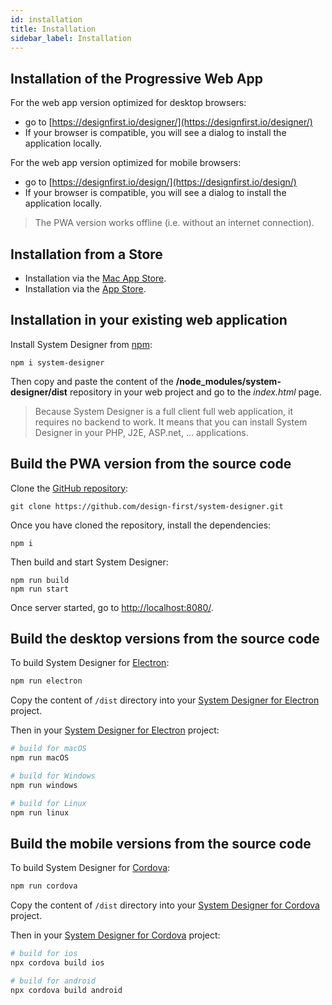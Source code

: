 ```yaml
---
id: installation
title: Installation
sidebar_label: Installation
---
```


## Installation of the Progressive Web App

For the web app version optimized for desktop browsers:

* go to [https://designfirst.io/designer/](https://designfirst.io/designer/)
* If your browser is compatible, you will see a dialog to install the application locally.

For the web app version optimized for mobile browsers:

* go to [https://designfirst.io/design/](https://designfirst.io/design/)
* If your browser is compatible, you will see a dialog to install the application locally.

>The PWA version works offline (i.e. without an internet connection).

## Installation from a Store

* Installation via the [Mac App Store](https://itunes.apple.com/us/app/system-designer/id1102494854?l=fr&ls=1&mt=12).
* Installation via the [App Store](https://itunes.apple.com/WebObjects/MZStore.woa/wa/viewSoftware?id=1132983280&mt=8).

## Installation in your existing web application

Install System Designer from [npm](https://www.npmjs.com/package/system-designer):

```shell
npm i system-designer
```

Then copy and paste the content of the **/node_modules/system-designer/dist** repository in your web project and go to the *index.html* page.

>Because System Designer is a full client full web application, it requires no backend to work. It means that you can install System Designer in your PHP, J2E, ASP.net, ... applications.

## Build the PWA version from the source code

Clone the [GitHub repository](https://github.com/design-first/system-designer):

```shell
git clone https://github.com/design-first/system-designer.git
```

Once you have cloned the repository, install the dependencies:

```shell
npm i
```

Then build and start System Designer:

```shell
npm run build
npm run start
```
Once server started, go to [http://localhost:8080/](http://localhost:8080/).

## Build the desktop versions from the source code

To build System Designer for [Electron](https://electron.atom.io):

```sh
npm run electron
```

Copy the content of `/dist` directory into your [System Designer for Electron](https://github.com/design-first/system-designer-electron) project.

Then in your [System Designer for Electron](https://github.com/design-first/system-designer-electron) project:

```sh
# build for macOS
npm run macOS

# build for Windows
npm run windows

# build for Linux
npm run linux
```

## Build the mobile versions from the source code

To build System Designer for [Cordova](https://cordova.apache.org):

```sh
npm run cordova
```

Copy the content of `/dist` directory into your [System Designer for Cordova](https://github.com/design-first/system-designer-cordova) project.

Then in your [System Designer for Cordova](https://github.com/design-first/system-designer-cordova) project:

```sh
# build for ios
npx cordova build ios

# build for android
npx cordova build android
```